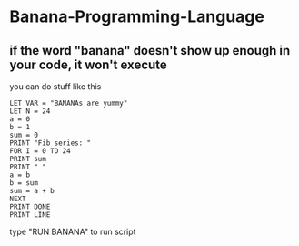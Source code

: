 # Banana-Programming-Language

## if the word "banana" doesn't show up enough in your code, it won't execute

you can do stuff like this
```basic
LET VAR = "BANANAs are yummy"
LET N = 24 
a = 0 
b = 1 
sum = 0
PRINT "Fib series: "
FOR I = 0 TO 24  
PRINT sum  
PRINT " "
a = b 
b = sum
sum = a + b 
NEXT
PRINT DONE
PRINT LINE 
```
type "RUN BANANA" to run script
